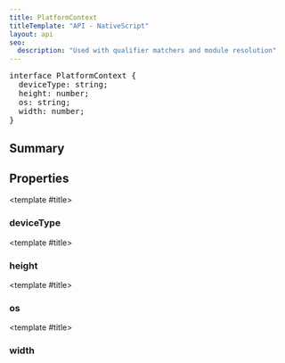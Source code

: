 ```yaml
---
title: PlatformContext
titleTemplate: "API - NativeScript"
layout: api
seo:
  description: "Used with qualifier matchers and module resolution"
---
```


<!-- This page is auto generated, do not edit manually. -->
<!-- Run "yarn generate:api-docs" to regenerate -->

<script setup lang="ts">
  import { provide } from "vue";
  import API_DATA from "./PlatformContext.data.json";
  
  provide('API_DATA', API_DATA);
</script>

<APIRefHierarchy v-once />

<pre class="[&_a]:text-green-400">interface PlatformContext {
  deviceType: string;
  height: number;
  os: string;
  width: number;
}</pre>

<APIRefComment commentBase64="eyJibG9ja1RhZ3MiOltdLCJtb2RpZmllclRhZ3MiOnt9LCJzdW1tYXJ5IjpbeyJraW5kIjoidGV4dCIsInRleHQiOiJVc2VkIHdpdGggcXVhbGlmaWVyIG1hdGNoZXJzIGFuZCBtb2R1bGUgcmVzb2x1dGlvbiJ9XX0=" v-once />

## <Heading ignore>Summary</Heading>

<APIRefSummary v-once />

## Properties

<div class="">

<APIRef for="2421" v-once>

<template #title>

### deviceType

</template>

</APIRef>

</div>

<div class="">

<APIRef for="2419" v-once>

<template #title>

### height

</template>

</APIRef>

</div>

<div class="">

<APIRef for="2420" v-once>

<template #title>

### os

</template>

</APIRef>

</div>

<div class="">

<APIRef for="2418" v-once>

<template #title>

### width

</template>

</APIRef>

</div>
